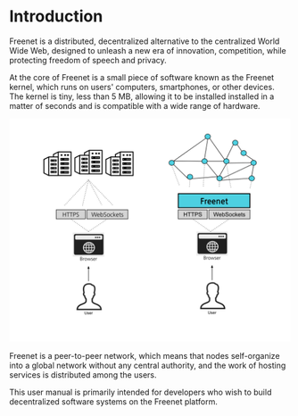 # Introduction

Freenet is a distributed, decentralized alternative to the centralized World
Wide Web, designed to unleash a new era of innovation, competition, while
protecting freedom of speech and privacy. 

At the core of Freenet is a small piece of software known as the Freenet kernel,
which runs on users' computers, smartphones, or other devices. The kernel is
tiny, less than 5 MB, allowing it to be installed installed in a matter of
seconds and is compatible with a wide range of hardware.

![Freenet in Context](freenet_in_context.svg)

Freenet is a peer-to-peer network, which means that nodes self-organize into a
global network without any central authority, and the work of hosting services
is distributed among the users.

This user manual is primarily intended for developers who wish to build
decentralized software systems on the Freenet platform.
